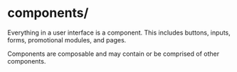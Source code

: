 # components/

Everything in a user interface is a component. This includes buttons, inputs, forms, promotional modules, and pages.

Components are composable and may contain or be comprised of other components.
